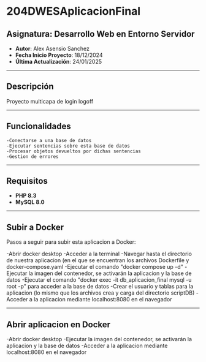 # 204DWESAplicacionFinal

## Asignatura: Desarrollo Web en Entorno Servidor

- **Autor**: Alex Asensio Sanchez
- **Fecha Inicio Proyecto**: 18/12/2024
- **Última Actualización**: 24/01/2025

---

## Descripción

Proyecto multicapa de login logoff

---

## Funcionalidades
        
    -Conectarse a una base de datos
    -Ejecutar sentencias sobre esta base de datos
    -Procesar objetos devueltos por dichas sentencias
    -Gestion de errores

---

## Requisitos

- **PHP 8.3**
- **MySQL 8.0**

---

## Subir a Docker
Pasos a seguir para subir esta aplicacion a Docker:

-Abrir docker desktop 
-Acceder a la terminal 
-Navegar hasta el directorio de nuestra aplicacion (en el que se encuentran los archivos Dockerfile y docker-compose.yaml
-Ejecutar el comando "docker compose up -d"
-Ejecutar la imagen del contenedor, se activarán la aplicacion y la base de datos
-Ejecutar el comando "docker exec -it db_aplicacion_final mysql -u root -p" para acceder a la base de datos
-Crear el usuario y tablas para la aplicacion (lo mismo que los archivos crea y carga del directorio scriptDB)
-Acceder a la aplicacion mediante localhost:8080 en el navegador

---

## Abrir aplicacion en Docker

-Abrir docker desktop 
-Ejecutar la imagen del contenedor, se activarán la aplicacion y la base de datos
-Acceder a la aplicacion mediante localhost:8080 en el navegador